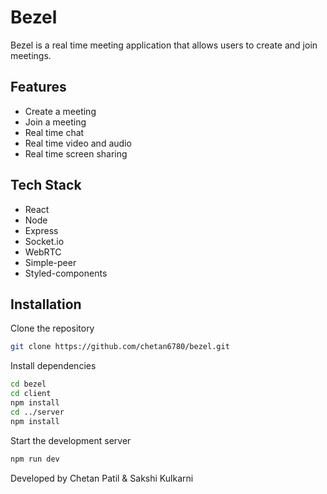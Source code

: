 # Bezel

Bezel is a real time meeting application that allows users to create and join meetings. 

## Features

-   Create a meeting
-   Join a meeting
-   Real time chat
-   Real time video and audio
-   Real time screen sharing

## Tech Stack

-   React
-   Node
-   Express
-   Socket.io
-   WebRTC
-   Simple-peer
-   Styled-components

## Installation

Clone the repository

```bash
git clone https://github.com/chetan6780/bezel.git
```

Install dependencies

```bash
cd bezel
cd client
npm install
cd ../server
npm install
```

Start the development server

```bash
npm run dev
```

Developed by Chetan Patil & Sakshi Kulkarni

